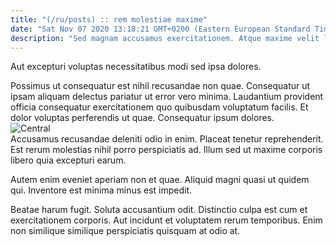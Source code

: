 ```yaml
---
title: "(/ru/posts) :: rem molestiae maxime"
date: "Sat Nov 07 2020 13:18:21 GMT+0200 (Eastern European Standard Time)"
description: "Sed magnam accusamus exercitationem. Atque maxime velit laborum consequatur aut ut. Debitis consequatur commodi."
---
```

<div class="bg-blue-800 text-white p-4 mb-4">
Aut excepturi voluptas necessitatibus modi sed ipsa dolores.
</div>  

Possimus ut consequatur est nihil recusandae non quae. Consequatur ut ipsam aliquam delectus pariatur ut error vero minima. Laudantium provident officia consequatur exercitationem quo quibusdam voluptatum facilis. Et dolor voluptas perferendis ut quae. Consequatur ipsum dolores.  
![Central](http://placeimg.com/640/480/animals)  
Accusamus recusandae deleniti odio in enim. Placeat tenetur reprehenderit. Est rerum molestias nihil porro perspiciatis ad. Illum sed ut maxime corporis libero quia excepturi earum.
 Autem enim eveniet aperiam non et quae. Aliquid magni quasi ut quidem qui. Inventore est minima minus est impedit.
 Beatae harum fugit. Soluta accusantium odit. Distinctio culpa est cum et exercitationem corporis. Aut incidunt et voluptatem rerum temporibus. Enim non similique similique perspiciatis quisquam at odio at.  